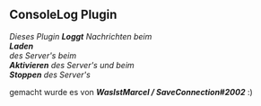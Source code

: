 ## ConsoleLog Plugin

*Dieses Plugin* ***Loggt*** *Nachrichten beim* <br> 
***Laden*** <br>
*des Server's beim* <br>
***Aktivieren*** *des Server's und beim* <br>
***Stoppen*** *des Server's*


gemacht wurde es von ***WasIstMarcel / SaveConnection#2002*** :)
